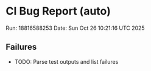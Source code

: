 # CI Bug Report (auto)
Run: 18816588253
Date: Sun Oct 26 10:21:16 UTC 2025

## Failures
- TODO: Parse test outputs and list failures

